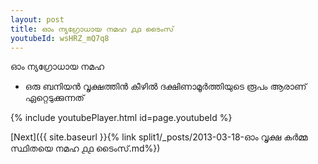 ```yaml
---
layout: post
title: ഓം ന്യഗ്രോധായ നമഹ ൧൧ ടൈംസ്
youtubeId: wsHRZ_mQ7q8
---
```

 
 
 ഓം ന്യഗ്രോധായ നമഹ 
 
 -  ഒരു ബനിയൻ വൃക്ഷത്തിൻ കീഴിൽ ദക്ഷിണാമൂർത്തിയുടെ രൂപം ആരാണ് ഏറ്റെടുക്കുന്നത് 
 
  
 
  
 
 
 
 
 
 


{% include youtubePlayer.html id=page.youtubeId %}
 
[Next]({{ site.baseurl }}{% link  split1/_posts/2013-03-18-ഓം വൃക്ഷ കർമ്മ സ്ഥിതയെ നമഹ ൧൧ ടൈംസ്.md%})
 
